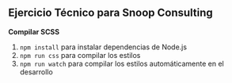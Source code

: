 ## Ejercicio Técnico para Snoop Consulting

**Compilar SCSS**
1. `npm install` para instalar dependencias de Node.js
2. `npm run css` para compilar los estilos
3. `npm run watch` para compilar los estilos automáticamente en el desarrollo
